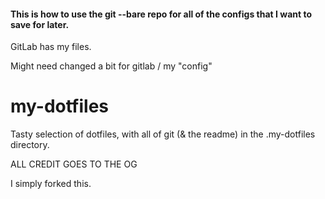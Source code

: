 #### This is how to use the git --bare repo for all of the configs that I want to save for later.

GitLab has my files.

Might need changed a bit for gitlab / my "config"

# my-dotfiles
Tasty selection of dotfiles, with all of git (&amp; the readme) in the .my-dotfiles directory.


ALL CREDIT GOES TO THE  OG

I simply forked this.
